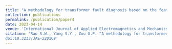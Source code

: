 ```yaml
---
title: "A methodology for transformer fault diagnosis based on the feature extraction from DGA data"
collection: publications
permalink: /publication/paper4
date: 2023-04-14
venue: 'International Journal of Applied Electromagnetics and Mechanics'
citation: 'Rao S.W., Yang S.Y., Zou G.P. “A methodology for transformer fault diagnosis based on the feature extraction from DGA data”, International Journal of Applied Electromagnetics and Mechanics, 71(S1), S313–S320,
doi:10.3233/JAE-220169'
---
```


